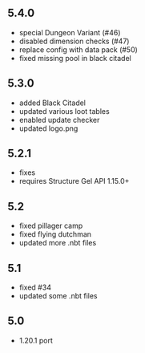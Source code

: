 ## 5.4.0
- special Dungeon Variant (#46)
- disabled dimension checks (#47)
- replace config with data pack (#50)
- fixed missing pool in black citadel

## 5.3.0
- added Black Citadel
- updated various loot tables
- enabled update checker
- updated logo.png

## 5.2.1
- fixes
- requires Structure Gel API 1.15.0+

## 5.2
- fixed pillager camp
- fixed flying dutchman
- updated more .nbt files

## 5.1
- fixed #34
- updated some .nbt files

## 5.0
- 1.20.1 port